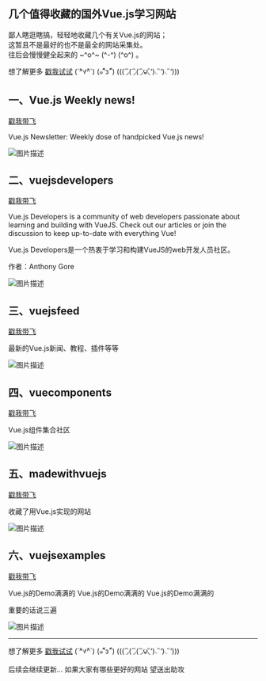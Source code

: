 
## 几个值得收藏的国外Vue.js学习网站

鄙人瞎逛瞎搞，轻轻地收藏几个有关Vue.js的网站；  
这暂且不是最好的也不是最全的网站采集处。  
往后会慢慢健全起来的 ~^o^~ (^-^) (^o^) 。  

想了解更多 [戳我试试](https://github.com/itemsets/vue2) (´^ิ∀^ิ`) (๑˜้ีз˜้ี) (((΄◞ิ(΄◞ิ(΄◞ิ౪◟ิ‘)◟ิ‘)◟ิ‘))) 

## 一、Vue.js Weekly news!

[戳我带飞](http://vue-newsletter.com/)

Vue.js Newsletter: Weekly dose of handpicked Vue.js news!

![图片描述][1]


## 二、vuejsdevelopers

[戳我带飞](https://vuejsdevelopers.com)

Vue.js Developers is a community of web developers passionate about learning and building with VueJS. Check out our articles or join the discussion to keep up-to-date with everything Vue!

Vue.js Developers是一个热衷于学习和构建VueJS的web开发人员社区。

作者：Anthony Gore

![图片描述][2]

## 三、vuejsfeed

[戳我带飞](https://vuejsfeed.com/)

最新的Vue.js新闻、教程、插件等等

![图片描述][3]

## 四、vuecomponents

[戳我带飞](https://vuecomponents.com/)

Vue.js组件集合社区

![图片描述][4]

## 五、madewithvuejs

[戳我带飞](https://madewithvuejs.com/)

收藏了用Vue.js实现的网站

![图片描述][5]

## 六、vuejsexamples

[戳我带飞](https://vuejsexamples.com/)

Vue.js的Demo满满的
Vue.js的Demo满满的
Vue.js的Demo满满的

重要的话说三遍

![图片描述][6]

---

想了解更多 [戳我试试](https://github.com/itemsets/vue2) (´^ิ∀^ิ`) (๑˜้ีз˜้ี) (((΄◞ิ(΄◞ิ(΄◞ิ౪◟ิ‘)◟ิ‘)◟ิ‘))) 

后续会继续更新...
如果大家有哪些更好的网站
望送出助攻


  [1]: /img/bVTZoP
  [2]: /img/bVTZox
  [3]: /img/bVTZrt
  [4]: /img/bVTZrB
  [5]: /img/bVTZrM
  [6]: /img/bVTZrR






